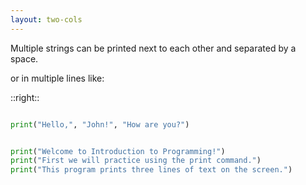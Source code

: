 ```yaml
---
layout: two-cols
---
```


Multiple strings can be printed next to each other and separated by a space.



<v-click>

or in multiple lines like:

</v-click>

::right::

```py {monaco-run} {height:'70px'}

print("Hello,", "John!", "How are you?")

```

<v-click>

```py {monaco-run} {height:'200px'}

print("Welcome to Introduction to Programming!")
print("First we will practice using the print command.")
print("This program prints three lines of text on the screen.")

```

</v-click>
